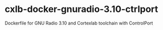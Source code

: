 # cxlb-docker-gnuradio-3.10-ctrlport
Dockerfile for GNU Radio 3.10  and Cortexlab toolchain with ControlPort
